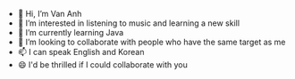 - 👋 Hi, I’m Van Anh
- 👀 I’m interested in listening to music and learning a new skill
- 🌱 I’m currently learning Java
- 💞️ I’m looking to collaborate with people who have the same target as me
- 📫 I can speak English and Korean
- 😄 I'd be thrilled if I could collaborate with you
  

<!---
VanAnh-13/VanAnh-13 is a ✨ special ✨ repository because its `README.md` (this file) appears on your GitHub profile.
You can click the Preview link to take a look at your changes.
--->
